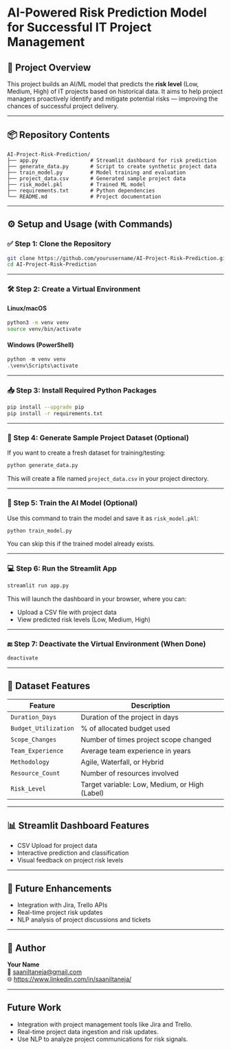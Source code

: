 # AI-Powered Risk Prediction Model for Successful IT Project Management

## 🧠 Project Overview

This project builds an AI/ML model that predicts the **risk level** (Low, Medium, High) of IT projects based on historical data. It aims to help project managers proactively identify and mitigate potential risks — improving the chances of successful project delivery.

---

## 📦 Repository Contents

```
AI-Project-Risk-Prediction/
├── app.py                 # Streamlit dashboard for risk prediction
├── generate_data.py       # Script to create synthetic project data
├── train_model.py         # Model training and evaluation
├── project_data.csv       # Generated sample project data
├── risk_model.pkl         # Trained ML model
├── requirements.txt       # Python dependencies
└── README.md              # Project documentation
```

---

## ⚙️ Setup and Usage (with Commands)

### ✅ Step 1: Clone the Repository

```bash
git clone https://github.com/yourusername/AI-Project-Risk-Prediction.git
cd AI-Project-Risk-Prediction
```

---

### 🛠️ Step 2: Create a Virtual Environment

#### Linux/macOS

```bash
python3 -m venv venv
source venv/bin/activate
```

#### Windows (PowerShell)

```powershell
python -m venv venv
.\venv\Scripts\activate
```

---

### 📥 Step 3: Install Required Python Packages

```bash
pip install --upgrade pip
pip install -r requirements.txt
```

---

### 🧪 Step 4: Generate Sample Project Dataset (Optional)

If you want to create a fresh dataset for training/testing:

```bash
python generate_data.py
```

This will create a file named `project_data.csv` in your project directory.

---

### 🤖 Step 5: Train the AI Model (Optional)

Use this command to train the model and save it as `risk_model.pkl`:

```bash
python train_model.py
```

You can skip this if the trained model already exists.

---

### 💻 Step 6: Run the Streamlit App

```bash
streamlit run app.py
```

This will launch the dashboard in your browser, where you can:

- Upload a CSV file with project data
- View predicted risk levels (Low, Medium, High)

---

### 🔚 Step 7: Deactivate the Virtual Environment (When Done)

```bash
deactivate
```

---

## 🧾 Dataset Features

| Feature             | Description                                      |
|---------------------|--------------------------------------------------|
| `Duration_Days`     | Duration of the project in days                  |
| `Budget_Utilization`| % of allocated budget used                       |
| `Scope_Changes`     | Number of times project scope changed            |
| `Team_Experience`   | Average team experience in years                 |
| `Methodology`       | Agile, Waterfall, or Hybrid                      |
| `Resource_Count`    | Number of resources involved                     |
| `Risk_Level`        | Target variable: Low, Medium, or High (Label)    |

---

## 📊 Streamlit Dashboard Features

- CSV Upload for project data
- Interactive prediction and classification
- Visual feedback on project risk levels

---

## 🔮 Future Enhancements

- Integration with Jira, Trello APIs
- Real-time project risk updates
- NLP analysis of project discussions and tickets

---

## 👤 Author

**Your Name**  
📧 saaniltaneja@gmail.com  
🌐 https://www.linkedin.com/in/saaniltaneja/

---

## Future Work

- Integration with project management tools like Jira and Trello.  
- Real-time project data ingestion and risk updates.  
- Use NLP to analyze project communications for risk signals.

